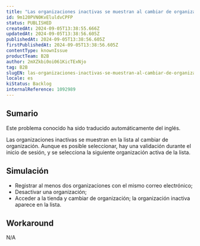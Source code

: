 ```yaml
---
title: "Las organizaciones inactivas se muestran al cambiar de organización"
id: 9m120PVN0KvEluldvCPFP
status: PUBLISHED
createdAt: 2024-09-05T13:38:55.666Z
updatedAt: 2024-09-05T13:38:56.605Z
publishedAt: 2024-09-05T13:38:56.605Z
firstPublishedAt: 2024-09-05T13:38:56.605Z
contentType: knownIssue
productTeam: B2B
author: 2mXZkbi0oi061KicTExNjo
tag: B2B
slugEN: las-organizaciones-inactivas-se-muestran-al-cambiar-de-organizacion
locale: es
kiStatus: Backlog
internalReference: 1092989
---
```


## Sumario

<div class="alert alert-info">
  <p>Este problema conocido ha sido traducido automáticamente del inglés.</p>
</div>


Las organizaciones inactivas se muestran en la lista al cambiar de organización. Aunque es posible seleccionar, hay una validación durante el inicio de sesión, y se selecciona la siguiente organización activa de la lista.


##

## Simulación



- Registrar al menos dos organizaciones con el mismo correo electrónico;
- Desactivar una organización;
- Acceder a la tienda y cambiar de organización; la organización inactiva aparece en la lista.



## Workaround


N/A




